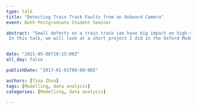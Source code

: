 ```yaml
---
type: talk
title: "Detecting Train Track Faults from an Onboard Camera"
event: Bath Postgraduate Student Seminar

abstract: "Small defects on a train track can have big impact on high-speed trains. However, as those defects are small, detecting and classifying them by visual inspection is difficult and time consuming. On the other hand, a train moving over small defects can shake significantly so we can measure train movements to detect track problems. 
 In this talk, we will look at a short project I did in the Oxford Model Camp. We have a direct data extraction model and a forward model to understand how camera images can help us to understand the movement of trains. I will explain how images is formed how 3D objects is projected onto a 2D surface. There are a few nice videos to show how an old but useful algorithm - the Hough Transformation, can give us train tracks from videos. "


date: "2021-05-06T10:15:00Z"
all_day: false

publishDate: "2017-01-01T00:00:00Z"

authors: [Tina Zhou]
tags: [Modelling, data analysis]
categories: [Modelling, data analysis]

---
```

